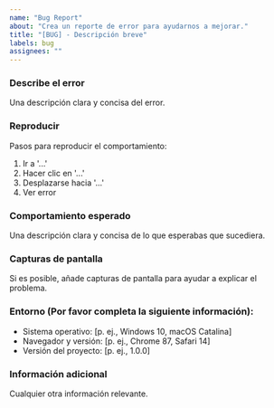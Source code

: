 ```yaml
---
name: "Bug Report"
about: "Crea un reporte de error para ayudarnos a mejorar."
title: "[BUG] - Descripción breve"
labels: bug
assignees: ""
---
```


### Describe el error
Una descripción clara y concisa del error.

### Reproducir
Pasos para reproducir el comportamiento:

1. Ir a '...'
2. Hacer clic en '...'
3. Desplazarse hacia '...'
4. Ver error

### Comportamiento esperado
Una descripción clara y concisa de lo que esperabas que sucediera.

### Capturas de pantalla
Si es posible, añade capturas de pantalla para ayudar a explicar el problema.

### Entorno (Por favor completa la siguiente información):

- Sistema operativo: [p. ej., Windows 10, macOS Catalina]
- Navegador y versión: [p. ej., Chrome 87, Safari 14]
- Versión del proyecto: [p. ej., 1.0.0]

### Información adicional
Cualquier otra información relevante.